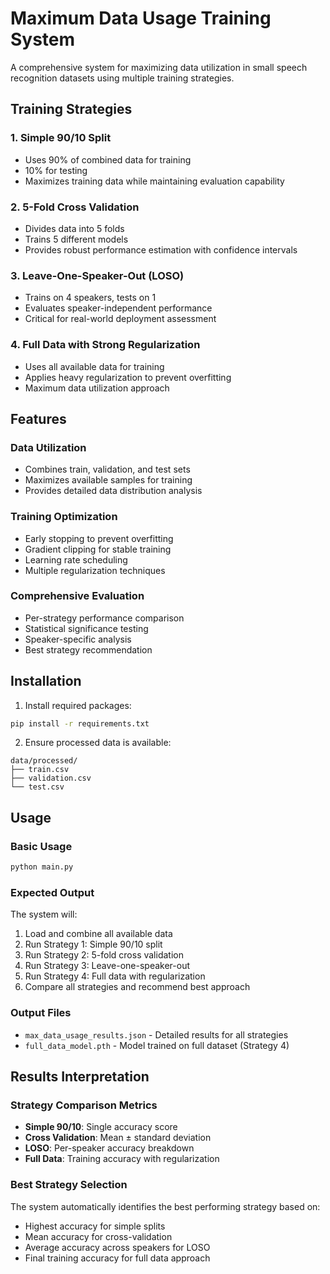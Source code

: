 # Maximum Data Usage Training System

A comprehensive system for maximizing data utilization in small speech recognition datasets using multiple training strategies.

## Training Strategies

### 1. Simple 90/10 Split

- Uses 90% of combined data for training
- 10% for testing
- Maximizes training data while maintaining evaluation capability

### 2. 5-Fold Cross Validation

- Divides data into 5 folds
- Trains 5 different models
- Provides robust performance estimation with confidence intervals

### 3. Leave-One-Speaker-Out (LOSO)

- Trains on 4 speakers, tests on 1
- Evaluates speaker-independent performance
- Critical for real-world deployment assessment

### 4. Full Data with Strong Regularization

- Uses all available data for training
- Applies heavy regularization to prevent overfitting
- Maximum data utilization approach

## Features

### Data Utilization

- Combines train, validation, and test sets
- Maximizes available samples for training
- Provides detailed data distribution analysis

### Training Optimization

- Early stopping to prevent overfitting
- Gradient clipping for stable training
- Learning rate scheduling
- Multiple regularization techniques

### Comprehensive Evaluation

- Per-strategy performance comparison
- Statistical significance testing
- Speaker-specific analysis
- Best strategy recommendation

## Installation

1. Install required packages:

```bash
pip install -r requirements.txt
```

2. Ensure processed data is available:

```
data/processed/
├── train.csv
├── validation.csv
└── test.csv
```

## Usage

### Basic Usage

```bash
python main.py
```

### Expected Output

The system will:

1. Load and combine all available data
2. Run Strategy 1: Simple 90/10 split
3. Run Strategy 2: 5-fold cross validation
4. Run Strategy 3: Leave-one-speaker-out
5. Run Strategy 4: Full data with regularization
6. Compare all strategies and recommend best approach

### Output Files

- `max_data_usage_results.json` - Detailed results for all strategies
- `full_data_model.pth` - Model trained on full dataset (Strategy 4)

## Results Interpretation

### Strategy Comparison Metrics

- **Simple 90/10**: Single accuracy score
- **Cross Validation**: Mean ± standard deviation
- **LOSO**: Per-speaker accuracy breakdown
- **Full Data**: Training accuracy with regularization

### Best Strategy Selection

The system automatically identifies the best performing strategy based on:

- Highest accuracy for simple splits
- Mean accuracy for cross-validation
- Average accuracy across speakers for LOSO
- Final training accuracy for full data approach

